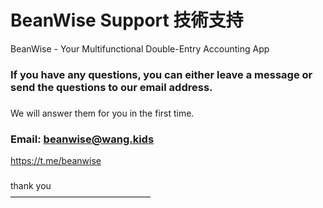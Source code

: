 # BeanWise Support 技術支持

BeanWise - Your Multifunctional Double-Entry Accounting App

### If you have any questions, you can either leave a message or send the questions to our email address.

###   
We will answer them for you in the first time.

### Email: [beanwise@wang.kids](mailto:beanwise@wang.kids)

https://t.me/beanwise

###   
thank you  
————————————————
